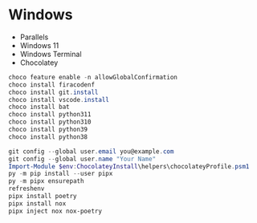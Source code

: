 # Windows

- Parallels
- Windows 11
- Windows Terminal
- Chocolatey

```powershell
choco feature enable -n allowGlobalConfirmation
choco install firacodenf
choco install git.install
choco install vscode.install
choco install bat
choco install python311
choco install python310
choco install python39
choco install python38
```

```powershell
git config --global user.email you@example.com
git config --global user.name "Your Name"
Import-Module $env:ChocolateyInstall\helpers\chocolateyProfile.psm1
py -m pip install --user pipx
py -m pipx ensurepath
refreshenv
pipx install poetry
pipx install nox
pipx inject nox nox-poetry
```

